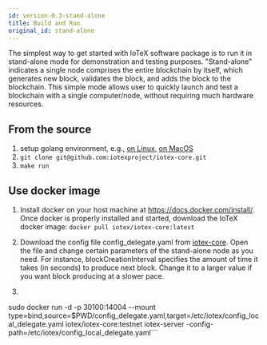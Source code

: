 ```yaml
---
id: version-0.3-stand-alone
title: Build and Run
original_id: stand-alone
---
```

The simplest way to get started with  IoTeX software package is to run it in stand-alone mode for demonstration and testing purposes. "Stand-alone" indicates a single node comprises the entire blockchain by itself, which generates new block, validates the block, and adds the block to the blockchain. This simple mode allows user to quickly launch and test a blockchain with a single computer/node, without requiring much hardware resources.

## From the source
1. setup golang environment, e.g., [on Linux](https://medium.com/@RidhamTarpara/install-go-1-11-on-ubuntu-18-04-16-04-lts-8c098c503c5f), [on MacOS](https://medium.com/golang-learn/quick-go-setup-guide-on-mac-os-x-956b327222b8)
2. ```git clone git@github.com:iotexproject/iotex-core.git```
3. ```make run```

## Use docker image
1. Install docker on your host machine at https://docs.docker.com/install/. Once docker is properly installed and started, download the IoTeX docker image: `docker pull iotex/iotex-core:latest`

2. Download the config file config_delegate.yaml from [iotex-core](https://github.com/iotexproject/iotex-core). Open the file and change certain parameters of the stand-alone node as you need. For instance, blockCreationInterval specifies the amount of time it takes (in seconds) to produce next block. Change it to a larger value if you want block producing at a slower pace.

3. ```
sudo docker run -d -p 30100:14004 --mount type=bind,source=$PWD/config_delegate.yaml,target=/etc/iotex/config_local_delegate.yaml iotex/iotex-core:testnet iotex-server -config-path=/etc/iotex/config_local_delegate.yaml```
